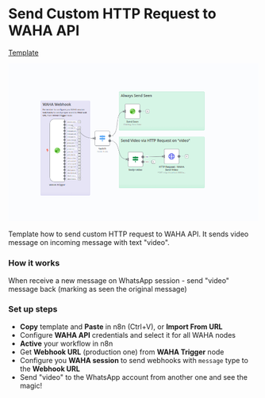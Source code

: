 # Send Custom HTTP Request to WAHA API
[Template](./template.json)

![](workflow.png)

Template how to send custom HTTP request to WAHA API. It sends video message on incoming message with text "video".

### How it works
When receive a new message on WhatsApp session - send "video" message back (marking as seen the original message)

### Set up steps
- **Copy** template and **Paste** in n8n (Ctrl+V), or **Import From URL** 
- Configure **WAHA API** credentials and select it for all WAHA nodes
- **Active** your workflow in n8n
- Get **Webhook URL** (production one) from **WAHA Trigger** node
- Configure you **WAHA session** to send webhooks with `message` type to the **Webhook URL**
- Send "video" to the WhatsApp account from another one and see the magic!
